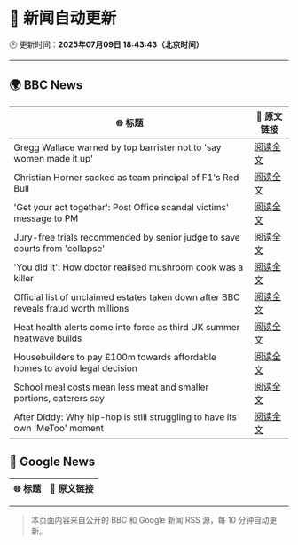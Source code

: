 # 🧠 新闻自动更新

🕒 更新时间：**2025年07月09日 18:43:43（北京时间）**

---

## 🌍 BBC News

| 🌐 标题 | 🔗 原文链接 |
|--------|-------------|
| Gregg Wallace warned by top barrister not to 'say women made it up' | [阅读全文](https://www.bbc.com/news/articles/ckg5knz7ve6o) |
| Christian Horner sacked as team principal of F1's Red Bull | [阅读全文](https://www.bbc.com/sport/formula1/articles/cn5k6y1xyl3o) |
| 'Get your act together': Post Office scandal victims' message to PM | [阅读全文](https://www.bbc.com/news/videos/c2ez1307k2yo) |
| Jury-free trials recommended by senior judge to save courts from 'collapse' | [阅读全文](https://www.bbc.com/news/articles/cm2m808kml0o) |
| 'You did it': How doctor realised mushroom cook was a killer | [阅读全文](https://www.bbc.com/news/articles/c74zwevy181o) |
| Official list of unclaimed estates taken down after BBC reveals fraud worth millions | [阅读全文](https://www.bbc.com/news/articles/cwyqw41yeppo) |
| Heat health alerts come into force as third UK summer heatwave builds | [阅读全文](https://www.bbc.com/weather/articles/c9w1xpz841no) |
| Housebuilders to pay £100m towards affordable homes to avoid legal decision | [阅读全文](https://www.bbc.com/news/articles/c2d0740px42o) |
| School meal costs mean less meat and smaller portions, caterers say | [阅读全文](https://www.bbc.com/news/articles/c0k7dv1mnpvo) |
| After Diddy: Why hip-hop is still struggling to have its own 'MeToo' moment | [阅读全文](https://www.bbc.com/news/articles/c5yllvjgpk6o) |

## 📰 Google News

| 🌐 标题 | 🔗 原文链接 |
|--------|-------------|

---
> 本页面内容来自公开的 BBC 和 Google 新闻 RSS 源，每 10 分钟自动更新。